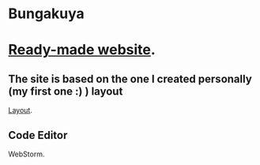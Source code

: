 # Bungakuya

# [Ready-made website]().

## The site is based on the one I created personally (my first one :) ) layout

[Layout](https://www.figma.com/design/Y6F0nFhVQf9q95bN4psIIk/%D0%91%D0%B0%D0%BD%D0%B3%D0%B0%D0%BA%D1%83%D1%8F?node-id=7-592&t=5gSqDvOMfwElERSk-0).

## Code Editor

WebStorm.